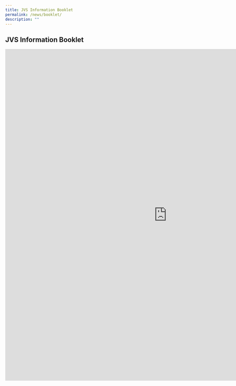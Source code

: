 ```yaml
---
title: JVS Information Booklet
permalink: /news/booklet/
description: ""
---
```

## JVS Information Booklet

<iframe src="https://docs.google.com/presentation/d/e/2PACX-1vSe9EHQOQ7aCPVhUT5jJd0155RIIlY11yzfi9LNol3-csn0EibLCqh__Vn3Pc3GUyOqP0-mNkXtTY-x/embed?start=true&amp;loop=true&amp;delayms=5000" frameborder="0" width="1024" height="1053" allowfullscreen="true"></iframe>